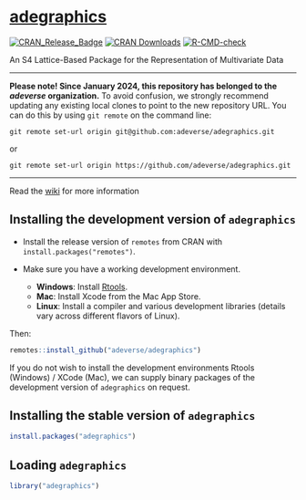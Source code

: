 # [adegraphics](http://pbil.univ-lyon1.fr/ADE-4/)

[![CRAN_Release_Badge](https://www.r-pkg.org/badges/version-ago/adegraphics)](http://cran.r-project.org/package=adegraphics)
[![CRAN Downloads](https://cranlogs.r-pkg.org/badges/adegraphics)](https://cran.r-project.org/package=adegraphics)
[![R-CMD-check](https://github.com/adeverse/adegraphics/actions/workflows/R-CMD-check.yaml/badge.svg)](https://github.com/adeverse/adegraphics/actions/workflows/R-CMD-check.yaml)

An S4 Lattice-Based Package for the Representation of Multivariate Data

---------------------------

**Please note! Since January 2024, this repository has belonged to the *adeverse* organization.**
To avoid confusion, we strongly recommend updating any existing local clones to point to the new 
repository URL. You can do this by using `git remote` on the command line:

`git remote set-url origin git@github.com:adeverse/adegraphics.git`

or 

`git remote set-url origin https://github.com/adeverse/adegraphics.git`

---------------------------


Read the [wiki](https://github.com/adeverse/adegraphics/wiki) for more information


Installing the development version of `adegraphics`
-------------

- Install the release version of `remotes` from CRAN with `install.packages("remotes")`.

- Make sure you have a working development environment.
    * **Windows**: Install [Rtools](http://cran.r-project.org/bin/windows/Rtools/).
    * **Mac**: Install Xcode from the Mac App Store.
    * **Linux**: Install a compiler and various development libraries (details vary across different flavors of Linux).
    
Then:

```r
remotes::install_github("adeverse/adegraphics")
```


If you do not wish to install the development environments Rtools (Windows) / XCode (Mac), we can supply binary packages of the development version of `adegraphics` on request. 



Installing the stable version of `adegraphics`
-------------

```r
install.packages("adegraphics")
```


Loading `adegraphics`
-------------

```r
library("adegraphics")
```
